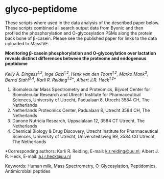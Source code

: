 # glyco-peptidome

These scripts where used in the data analysis of the described paper below. These scripts combined all search output data from Byonic and then profiled the phosphorylation and O-glycosylation PSMs along the protein back bone of β-casein. Please see the published paper for links to the data uploaded to MassIVE. 

**Monitoring β-casein phosphorylation and O-glycosylation over lactation reveals distinct differences between the proteome and endogenous peptidome**

*Kelly A. Dingess<sup>1,2</sup>, Inge Gazi<sup>1,2</sup>, Henk van den Toorn<sup>1,2</sup>, Marko Mank<sup>3</sup>, Bernd Stahl<sup>3,4</sup>, Karli R. Reiding<sup>1,2\*</sup>, Albert J.R. Heck<sup>1,2\*</sup>*
	
1. Biomolecular Mass Spectrometry and Proteomics, Bijvoet Center for Biomolecular Research and Utrecht Institute for Pharmaceutical Sciences, University of Utrecht, Padualaan 8, Utrecht 3584 CH, The Netherlands
2. Netherlands Proteomics Center, Padualaan 8, Utrecht 3584 CH, The Netherlands
3. Danone Nutricia Research, Uppsalalaan 12, 3584 CT Utrecht, The Netherlands
4. Chemical Biology & Drug Discovery, Utrecht Institute for Pharmaceutical Sciences, University of Utrecht, Universiteitsweg 99, 3584 CG Utrecht, The Netherlands


\*Corresponding authors: Karli R. Reiding, E-mail: k.r.reiding@uu.nl; Albert J. R. Heck, E-mail: a.j.r.heck@uu.nl

Keywords: Human milk, Mass Spectrometry, O-Glycosylation, Peptidomics, Antimicrobial peptides 
